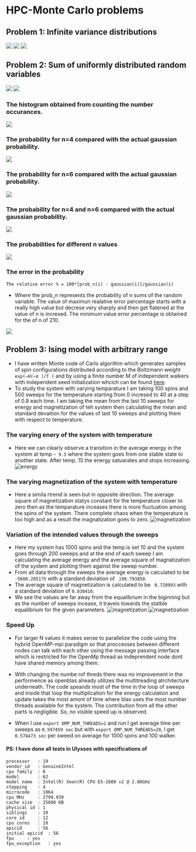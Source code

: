 # HPC-Monte Carlo problems

## Problem 1: Infinite variance distributions

![](https://github.com/rjtkp/MonteCarlo/blob/master/D1/1.jpg)
![](https://github.com/rjtkp/MonteCarlo/blob/master/D1/2.jpg)
![](https://github.com/rjtkp/MonteCarlo/blob/master/D1/3.jpg)

## Problem 2: Sum of uniformly distributed random variables

![](https://github.com/rjtkp/MonteCarlo/blob/master/D1/4.jpg)
![](https://github.com/rjtkp/MonteCarlo/blob/master/D1/5.jpg)



### The histogram obtained from counting the number occurances.
![](https://github.com/rjtkp/MonteCarlo/blob/master/D1/histogram.png)

### The probability for n=4 compared with the actual gaussian probability.
![](https://github.com/rjtkp/MonteCarlo/blob/master/D1/prob_4.png)


### The probability for n=6 compared with the actual gaussian probability.
![](https://github.com/rjtkp/MonteCarlo/blob/master/D1/prob_6.png)


### The probability for n=4 and n=6 compared with the actual gaussian probability.
![](https://github.com/rjtkp/MonteCarlo/blob/master/D1/4_6_probability.png)

### The probabilities for different n values
![](https://github.com/rjtkp/MonteCarlo/blob/master/D1/probability.png)

### The error in the probability 
```math_def
The relative error % = 100*[prob_n(i) - gaussian(i)]/gaussian(i)
```
* Where the prob_n represents the probability of n sums of the random variable.
The value of maximun realative error percentage starts with a really high value but decrese very sharply and then get flatened at the value of n is incresed. The minimum value error percentage is obtained for the of n of 210.

![](https://github.com/rjtkp/MonteCarlo/blob/master/D1/error_percent.png)


## Problem 3: Ising model with arbitrary range

* I have written Monte code of Carlo algorithm which generates samples of spin configurations distributed according to the Boltzmann weight `exp(−H(~σ )/T )` and by using a finite number M of independent walkers with independent seed initialization whcich can be found [here](https://github.com/rjtkp/MonteCarlo/blob/master/D1/ising/montecarlo.c).
* To study the system with varying temparature I am taking 100 spins and 500 sweeps for the temperature starting from 0 incresed to 40 at a step of 0.8 each time. I am taking the mean from the last 10 sweeps for energy and magnetization of teh system then calculating the mean and standard devaition for the values of last 10 sweeps and plotting them with respect to temperature.
### The varying enery of the system with temperature
* Here we can clearly observe a transition in the average energy in the system at temp `~ 9.5` where the system goes from one stable state to another state. After temp. 15 the energy satuarates and stops increasing.
![energy](https://github.com/rjtkp/MonteCarlo/blob/master/D1/ising/energy.png)
### The varying magnetization of the system with temperature
* Here a simila rtrend is seen but in opposite direction. The average square of magnetization statys constant for the temperature closer to zero then as the temparature inceases there is more fluctuation among the spins of the system. There complete chaos when the temperature is too high and as a result the magnatization goes to zero. 
![magnetization](https://github.com/rjtkp/MonteCarlo/blob/master/D1/ising/magnetization.png)

### Variation of the intended values through the sweeps
* Here my system has 1000 spins and the temp.is set 10 and the system goes through 200 sweeps and at the end of each sweep I am calculating the average energy and the average square of magnatization of the system and plotting them against the sweep number.
* From all data through the sweeps the average energy is calculated to be ` -5600.205175` with a standard deviation of ` 198.793850`.
* The average square of magnetization is calculated to be ` 0.720993` with a standard deviation of `0.030410`.
* We see the values are far away from the equalibrium in the biginning but as the number of sweeps incease, it travels towards the statble equalibrium for the given parameters.
![magnetization](https://github.com/rjtkp/MonteCarlo/blob/master/D1/ising/for_sweep.png)
![magnetization](https://github.com/rjtkp/MonteCarlo/blob/master/D1/ising/forsweeps_mag.png)

### Speed Up

* For larger N values it makes sense to parallelize the code using the hybrid OpenMP-mpi paradigm so that proccesses between different nodes can talk with each other using the message passing interface which is restricted for the OpenMp thread as indeprendent node dont have shared memory among them.

* With changing the numbe rof threds there was no improvement in the performence as openblas already utilizes the multitreading atrchitecture underneath. The code speands most of the time in the loop of sweeps and inside that loop the multiplication for the energy calculation and update takes the most amont of time  where blas uses the most number threads available for the system. The contribution from all the other parts is negligible. So, no visible speed up is observed.
* When I use `export OMP_NUM_THREADS=1` and run I get average time per sweeps as `0.597459 sec` but with `export OMP_NUM_THREADS=20`, I get `0.578473 sec` per sweed on average for 1000 spins and 100 walker.
#### PS: I have done all tests in Ulysses with specifications of
```
processor	: 19
vendor_id	: GenuineIntel
cpu family	: 6
model		: 62
model name	: Intel(R) Xeon(R) CPU E5-2680 v2 @ 2.80GHz
stepping	: 4
microcode	: 1064
cpu MHz		: 2799.939
cache size	: 25600 KB
physical id	: 1
siblings	: 10
core id		: 12
cpu cores	: 10
apicid		: 56
initial apicid	: 56
fpu		: yes
fpu_exception	: yes
```


